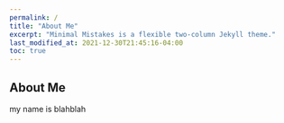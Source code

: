 ```yaml
---
permalink: /
title: "About Me"
excerpt: "Minimal Mistakes is a flexible two-column Jekyll theme."
last_modified_at: 2021-12-30T21:45:16-04:00
toc: true
---
```


## About Me
my name is blahblah
